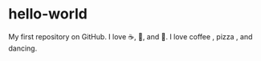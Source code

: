 # hello-world
My first repository on GitHub.
I love :coffee:, :pizza:, and :dancer:.
I love coffee , pizza , and dancing.
